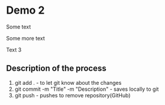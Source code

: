 # Demo 2

Some text

Some more text

Text 3

## Description of the process
1. git add . - to let git know about the changes
2. git commit -m "Title" -m "Description" - saves locally to git
3. git push - pushes to remove repository(GitHub) 